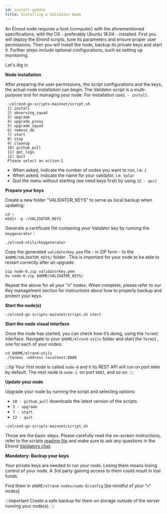 ```yaml
---
id: install-update
title: Installing a Validator Node
---
```


An Elrond node requires a host (computer) with the aforementioned specifications, with the OS - preferably Ubuntu 18.04 - installed. First you will deploy the Elrond scripts, tune its parameters and ensure proper user permissions. Then you will install the node, backup its private keys and start it. Further steps include optional configurations, such as setting up monitoring.

Let's dig in.

**Node installation**

After preparing the user permissions, the script configurations and the keys, the actual node installation can begin. The Validator script is a multi-purpose tool for managing your node. For installation use`1 - install`.



```
 ~/elrond-go-scripts-mainnet/script.sh
 1) install
 2) observing_squad
 3) upgrade
 4) upgrade_proxy
 5) upgrade_squad
 6) remove_db
 7) start
 8) stop
 9) cleanup
 10) github_pull
 11) get_logs
 12) quit
 Please select an action:1
```

- When asked, indicate the number of nodes you want to run, i.e. `1`
- When asked, indicate the name for your validator, i.e. `Valar`
- Quit the menu without starting (we need keys first) by using `12 - quit`

**Prepare your keys**

Create a new folder "VALIDATOR_KEYS" to serve as local backup when updating:

```
cd ~
mkdir -p ~/VALIDATOR_KEYS
```

Generate a certificate file containing your Validator key by running the `keygenerator` :

```
./elrond-utils/keygenerator
```

Copy the generated `validatorKey.pem` file - in ZIP form - to the `$HOME/VALIDATOR_KEYS/` folder . This is important for your node to be able to restart correctly after an upgrade.

```
zip node-0.zip validatorKey.pem
mv node-0.zip $HOME/VALIDATOR_KEYS/
```

Repeat the above for all your “n” nodes. When complete, please refer to our Key management section for instructions about how to properly backup and protect your keys.

**Start the node(s)**

```
~/elrond-go-scripts-mainnet/script.sh start
```

**Start the node visual interface**

Once the node has started, you can check how it’s doing, using the `TermUI` interface. Navigate to your `$HOME/elrond-utils` folder and start the `TermUI`  , one for each of your nodes:

```
cd $HOME/elrond-utils
./termui -address localhost:8080
```

:::tip
Your first node is called `node-0` and it its REST API will run on port `8080` by default. The next node is `node-1 `on port `8081`, and so on.
:::

**Update your node**

Upgrade your node by running the script and selecting options:

- `10 - github_pull` downloads the latest version of the scripts
- `3 - upgrade`
- `7 - start`
- `12 - quit`

```
~/elrond-go-scripts-mainnet/script.sh
```

Those are the basic steps. Please carefully read the on-screen instructions, refer to the scripts [readme file](https://github.com/ElrondNetwork/elrond-go-scripts-mainnet/blob/master/README.md) and make sure to ask any questions in the Elrond [Validators chat](https://t.me/ElrondValidators).

**Mandatory: Backup your keys**

Your private keys are needed to run your node. Losing them means losing control of your node. A 3rd party gaining access to them could result in lost funds.

Find them in `$HOME/elrond-nodes/node-0/config` [be mindful of your “`n`” nodes]

:::important
Create a safe backup for them on storage outside of the server running your node(s).
:::